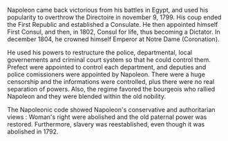 Napoleon came back victorious from his battles in Egypt, and used his popularity to overthrow the Directoire in november 9, 1799. His coup ended the First Republic and established a Consulate.
He then appointed himself First Consul, and then, in 1802, Consul for life, thus becoming a Dictator. In december 1804, he crowned himself Emperor at Notre Dame (Coronation).

He used his powers to restructure the police, departmental, local governements and criminal court system so that he could control them. Prefect were appointed to control each department, and deputies and police comissioners were appointed by Napoleon.
There were a huge censorship and the informations were controlled, plus there were no real separation of powers.
Also, the regime favored the bourgeois who rallied Napoleon and they were blended within the old nobility.

The Napoleonic code showed Napoleon's conservative and authoritarian views : Woman's right were abolished and the old paternal power was restored. Furthermore, slavery was reestablished, even though it was abolished in 1792.